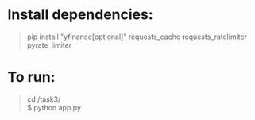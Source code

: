 # Install dependencies:
> pip install "yfinance[optional]" requests_cache requests_ratelimiter pyrate_limiter

# To run:
> cd /task3/ \
> $ python app.py